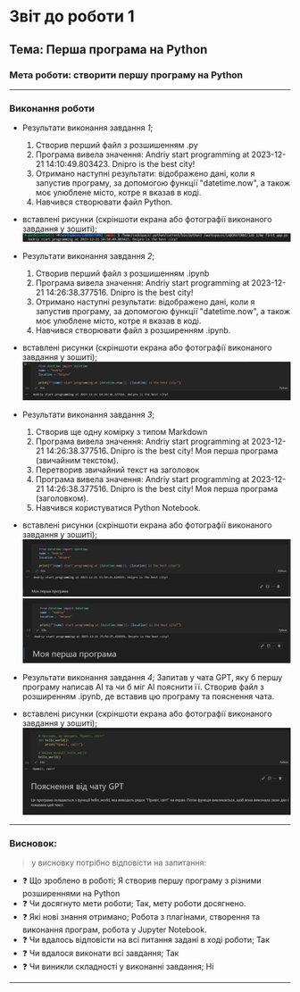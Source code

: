 # Звіт до роботи 1
## Тема: Перша програма на Python
### Мета роботи: створити першу програму на Python

---
### Виконання роботи
* Результати виконання завдання *1*;
    1. Створив перший файл з розшишенням .py
    2. Програма вивела значення: Andriy start programming at 2023-12-21 14:10:49.803423. Dnipro is the best city!
    3. Отримано наступні результати: відображено дані, коли я запустив програму, за допомогою функції "datetime.now", а також моє улюблене місто, котре я вказав в коді.
    4. Навчився створювати файл Python.
* вставлені рисунки (скріншоти екрана або фотографії виконаного завдання у зошиті);
![Alt text](image.png)

* Результати виконання завдання *2*;
    1. Створив перший файл з розшишенням .ipynb
    2. Програма вивела значення: Andriy start programming at 2023-12-21 14:26:38.377516. Dnipro is the best city!
    3. Отримано наступні результати: відображено дані, коли я запустив програму, за допомогою функції "datetime.now", а також моє улюблене місто, котре я вказав в коді.
    4. Навчився створювати файл з розширенням .ipynb.
* вставлені рисунки (скріншоти екрана або фотографії виконаного завдання у зошиті);
![Alt text](image-1.png)

* Результати виконання завдання *3*;
    1. Створив ще одну комірку з типом Markdown
    2. Програма вивела значення: Andriy start programming at 2023-12-21 14:26:38.377516. Dnipro is the best city! Моя перша програма (звичайним текстом).
    3. Перетворив звичайний текст на заголовок
    4. Програма вивела значення: Andriy start programming at 2023-12-21 14:26:38.377516. Dnipro is the best city! Моя перша програма (заголовком).
    4. Навчився користуватися Python Notebook.
* вставлені рисунки (скріншоти екрана або фотографії виконаного завдання у зошиті);
![Звичайний текст](image-2.png)
![Заголовок](image-3.png)

* Результати виконання завдання *4*;
    Запитав у чата GPT, яку б першу програму написав АІ та чи б міг АІ пояснити її. Створив файл з розширенням .ipynb, де вставив цю програму та пояснення чата.
* вставлені рисунки (скріншоти екрана або фотографії виконаного завдання у зошиті);
![Програма, яку написав AI](image-4.png)


---
### Висновок:
> у висновку потрібно відповісти на запитання:

- :question: Що зроблено в роботі; 
    Я створив першу програму з різними розширеннями на Python 
- :question: Чи досягнуто мети роботи;
    Так, мету роботи досягнено.
- :question: Які нові знання отримано;
    Робота з плагінами, створення та виконання програм, робота у Jupyter Notebook.
- :question: Чи вдалось відповісти на всі питання задані в ході роботи;
    Так
- :question: Чи вдалося виконати всі завдання;
    Так
- :question: Чи виникли складності у виконанні завдання;
    Ні


---
